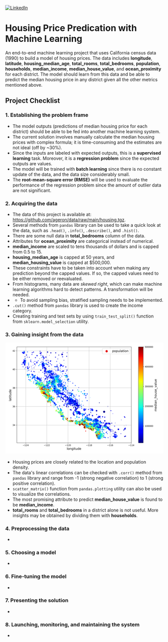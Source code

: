 <a name="readme-top"></a>

[![LinkedIn][linkedin-shield]][linkedin-url]
<!-- PROJECT TITLE -->
<div>
<h1> Housing Price Predication with Machine Learning </h1>
</div>

An end-to-end machine learning project that uses California census data (1990) to build a model of housing prices. The data includes 
**longitude**, **latitude**, **housing_median_age**, **total_rooms**, **total_bedrooms**, **population**, **households**, 
**median_income**, **median_house_value**, and **ocean_proximity** for each district. The model should
learn from this data and be able to predict the median housing price in any district given
all the other metrics mentioned above.

## Project Checklist

### 1. Establishing the problem frame

- The model outputs (predictions of median housing price for each district) should be able to be fed into another machine learning system.
- The current solution involves manually calculate the median housing prices with complex formula; it is
time-consuming and the estimates are not ideal (off by ~30%).
- Since the inputs are labeled with expected outputs, this is a **supervised learning** task. Moreover, it
is a **regression problem** since the expected outputs are values.
- The model will be trained with **batch learning** since there is no constant update 
of the data, and the data size considerably small.
- The **root-mean-square error (RMSE)** will be used to evaluate the performance of the regression problem since the amount of outlier data are not significant.

### 2. Acquiring the data

- The data of this project is available at: https://github.com/ageron/data/raw/main/housing.tgz.
- Several methods from `pandas` library can be used to take a quick look at the data, such as `.head()`, 
`.info()`, `.describe()`, and `.hist()`.
- There are some null data in **total_bedrooms** column of the data.
- Attributes for **ocean_proximity** are categorical instead of numerical.
- **median_income** are scaled to tens thousands of dollars and is capped from 0.5 to 15.
- **housing_median_age** is capped at 50 years, 
and **median_housing_value** is capped at $500,000.
- These constraints have to be taken into account when making any prediction beyond the capped values.
If so, the capped values need to be either removed or reevaluated.
- From histograms, many data are *skewed right*, which can make machine learning algorithms hard
to detect patterns. A transformation will be needed.
- - To avoid sampling bias, stratified sampling needs to be implemented.
- `.cut()` method from `pandas` library is used to create the income category.
- Creating training and test sets by using `train_test_split()` function from `sklearn.model_selection` utility.

### 3. Gaining insight from the data

![median_house_value_scatter_plot](images/end_to_end_project/median_house_value_scatter_plot.png)

- Housing prices are closely related to the location and population density.
- The data's linear correlations can be checked with `.corr()` method from `pandas` library and 
range from -1 (strong negative correlation) to 1 (strong positive correlation).
- `scatter_matrix()` function from `pandas.plotting` utility can also be used to visualize the correlations.
- The most promising attribute to predict **median_house_value** is found to be **median_income**.
- **total_rooms** and **total_bedrooms** in a district alone is not useful. More insights may be obtained by dividing them with **households**.

### 4. Preprocessing the data

- 

### 5. Choosing a model

-

### 6. Fine-tuning the model

-

### 7. Presenting the solution

-

### 8. Launching, monitoring, and maintaining the system

-


<!-- MARKDOWN LINKS & IMAGES -->
<!-- https://www.markdownguide.org/basic-syntax/#reference-style-links -->
[linkedin-shield]: https://img.shields.io/badge/-LinkedIn-black.svg?style=for-the-badge&logo=linkedin&colorB=555
[linkedin-url]: https://www.linkedin.com/in/colin-z/
